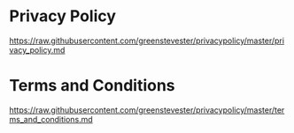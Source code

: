 # Privacy Policy

https://raw.githubusercontent.com/greenstevester/privacypolicy/master/privacy_policy.md

# Terms and Conditions

https://raw.githubusercontent.com/greenstevester/privacypolicy/master/terms_and_conditions.md

